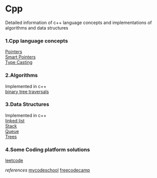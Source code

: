 # Cpp 
Detailed information of c++ language concepts and implementations of algorithms and data structures 
        
### 1.Cpp language concepts  
[Pointers](https://github.com/takasidk/cpp/tree/master/C%2B%2B%20Language/pointers)\
[Smart Pointers](https://github.com/takasidk/cpp/tree/master/C%2B%2B%20Language/smart_pointers)\
[Type Casting](https://github.com/takasidk/cpp/tree/master/C%2B%2B%20Language/type_casting)
            
### 2.Algorithms        
Implemented in c++\
[binary tree traversals](https://github.com/takasidk/cpp/tree/master/cpp_algorithms/BinaryTrees)
     
### 3.Data Structures
Implemented in c++\
[linked list](https://github.com/takasidk/cpp/tree/master/data_structures/Linked_list)\
[Stack](https://github.com/takasidk/cpp/tree/master/data_structures/Stack)\
[Queue](https://github.com/takasidk/cpp/tree/master/data_structures/queue)\
[Trees](https://github.com/takasidk/cpp/tree/master/data_structures/Trees)
 
### 4.Some Coding platform solutions 
[leetcode](https://github.com/takasidk/cpp/tree/master/Solutions/leetcodeSolutions)
    
*references* [mycodeschool](http://www.mycodeschool.com/) [freecodecamp](https://www.google.com/url?sa=t&rct=j&q=&esrc=s&source=web&cd=&cad=rja&uact=8&ved=2ahUKEwjH_IrPuKDvAhWazTgGHZu_AZ0QFjAAegQIARAE&url=https%3A%2F%2Fwww.freecodecamp.org%2F&usg=AOvVaw2O9Sbs3zh9NHmRpWZrEZt-)
     
                  
                             
                             
                          
                
    
   
  
 
